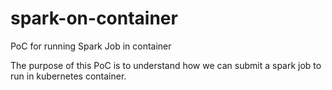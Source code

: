 # spark-on-container
PoC for running Spark Job in container

The purpose of this PoC is to understand how we can submit a spark job to run in kubernetes container.
